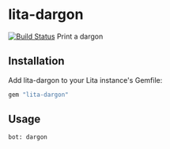 # lita-dargon

[![Build Status](https://travis-ci.org/nickpegg/lita-dargon.png?branch=master)](https://travis-ci.org/nickpegg/lita-dargon)
Print a dargon

## Installation

Add lita-dargon to your Lita instance's Gemfile:

``` ruby
gem "lita-dargon"
```


## Usage
`bot: dargon`
